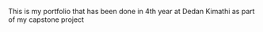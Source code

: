 This is my portfolio that has been done in 4th year at Dedan Kimathi as part of my capstone project
